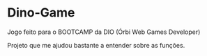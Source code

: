 # Dino-Game

Jogo feito para o BOOTCAMP da DIO (Órbi Web Games Developer)

Projeto que me ajudou bastante a entender sobre as funções.
